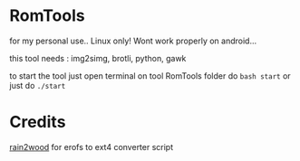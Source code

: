 # RomTools

for my personal use..
Linux only!
Wont work properly on android...

this tool needs :
img2simg, brotli, python, gawk

to start the tool just open terminal on tool RomTools folder
do `bash start` 
or just do `./start`


# Credits
[rain2wood](https://github.com/rain2wood) for erofs to ext4 converter script
